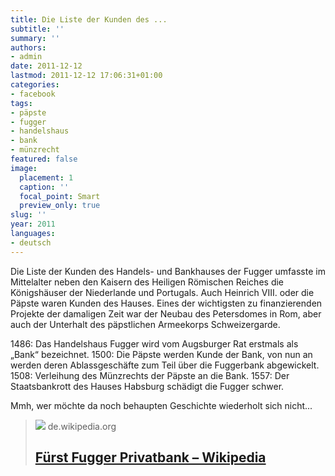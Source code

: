 ```yaml
---
title: Die Liste der Kunden des ...
subtitle: ''
summary: ''
authors:
- admin
date: 2011-12-12
lastmod: 2011-12-12 17:06:31+01:00
categories:
- facebook
tags:
- päpste
- fugger
- handelshaus
- bank
- münzrecht
featured: false
image:
  placement: 1
  caption: ''
  focal_point: Smart
  preview_only: true
slug: ''
year: 2011
languages:
- deutsch
---
```


Die Liste der Kunden des Handels- und Bankhauses der Fugger umfasste im Mittelalter neben den Kaisern des Heiligen Römischen Reiches die Königshäuser der Niederlande und Portugals. Auch Heinrich VIII. oder die Päpste waren Kunden des Hauses. Eines der wichtigsten zu finanzierenden Projekte der damaligen Zeit war der Neubau des Petersdomes in Rom, aber auch der Unterhalt des päpstlichen Armeekorps Schweizergarde.

1486: Das Handelshaus Fugger wird vom Augsburger Rat erstmals als „Bank“ bezeichnet.
1500: Die Päpste werden Kunde der Bank, von nun an werden deren Ablassgeschäfte zum Teil über die Fuggerbank abgewickelt.
1508: Verleihung des Münzrechts der Päpste an die Bank.
1557: Der Staatsbankrott des Hauses Habsburg schädigt die Fugger schwer.

Mmh, wer möchte da noch behaupten Geschichte wiederholt sich nicht...
> [![](https://upload.wikimedia.org/wikipedia/commons/thumb/5/53/Adlertor%2C_F%C3%BCrst_Fugger_Privatbank%2C_Augsburg.jpg/1200px-Adlertor%2C_F%C3%BCrst_Fugger_Privatbank%2C_Augsburg.jpg)](http://de.wikipedia.org/wiki/Fürst_Fugger_Privatbank)
> de.wikipedia.org
> ## [Fürst Fugger Privatbank – Wikipedia](http://de.wikipedia.org/wiki/Fürst_Fugger_Privatbank)
>